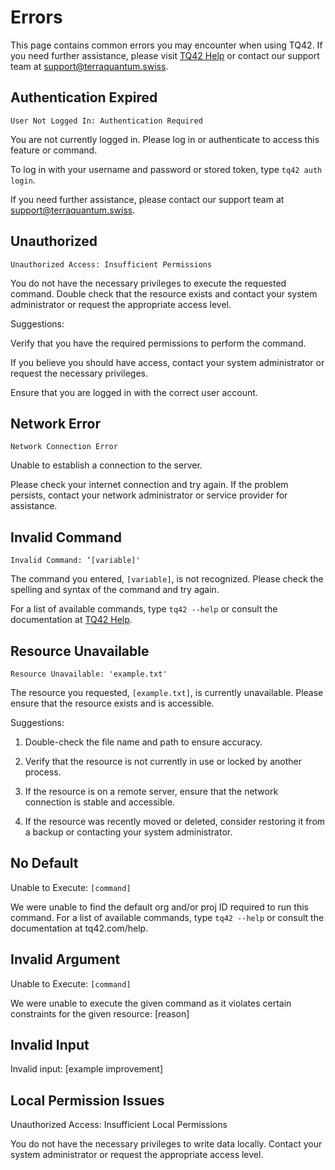# Errors
This page contains common errors you may encounter when using TQ42. If you need further assistance, please visit [TQ42 Help](https://terra-quantum-tq42sdk-docs.readthedocs-hosted.com/en/latest/) or contact our support team at support@terraquantum.swiss.

## Authentication Expired
`User Not Logged In: Authentication Required`

You are not currently logged in. Please log in or authenticate to access this feature or command.

To log in with your username and password or stored token, type `tq42 auth login`.

If you need further assistance, please contact our support team at support@terraquantum.swiss.

## Unauthorized

`Unauthorized Access: Insufficient Permissions`

You do not have the necessary privileges to execute the requested command. Double check that the resource exists and contact your system administrator or request the appropriate access level.

Suggestions:

Verify that you have the required permissions to perform the command.

If you believe you should have access, contact your system administrator or request the necessary privileges.

Ensure that you are logged in with the correct user account.

## Network Error

`Network Connection Error`

Unable to establish a connection to the server.

Please check your internet connection and try again. If the problem persists, contact your network administrator or service provider for assistance.

## Invalid Command

`Invalid Command: ‘[variable]'`

The command you entered, `[variable]`, is not recognized. Please check the spelling and syntax of the command and try again.

For a list of available commands, type `tq42 --help` or consult the documentation at [TQ42 Help](https://terra-quantum-tq42sdk-docs.readthedocs-hosted.com/en/latest/).

## Resource Unavailable

`Resource Unavailable: 'example.txt'`

The resource you requested, `[example.txt]`, is currently unavailable. Please ensure that the resource exists and is accessible.

Suggestions:

1. Double-check the file name and path to ensure accuracy.

2. Verify that the resource is not currently in use or locked by another process.

3. If the resource is on a remote server, ensure that the network connection is stable and accessible.

4. If the resource was recently moved or deleted, consider restoring it from a backup or contacting your system administrator.

## No Default

Unable to Execute: `[command]`

We were unable to find the default org and/or proj ID required to run this command.
For a list of available commands, type `tq42 --help` or consult the documentation at tq42.com/help.

## Invalid Argument

Unable to Execute: `[command]`

We were unable to execute the given command as it violates certain constraints for the given resource:
[reason]

## Invalid Input

Invalid input: [example improvement]

## Local Permission Issues

Unauthorized Access: Insufficient Local Permissions

You do not have the necessary privileges to write data locally.
Contact your system administrator or request the appropriate access level.
